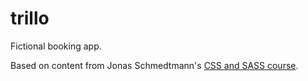 # trillo
Fictional booking app.

Based on content from Jonas Schmedtmann's [CSS and SASS course](https://www.udemy.com/course/advanced-css-and-sass/).
